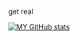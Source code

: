 get real

[![MY GitHub stats](https://github-readme-stats.vercel.app/api?username=thesomewhatyou)](https://github.com/anuraghazra/github-readme-stats)
